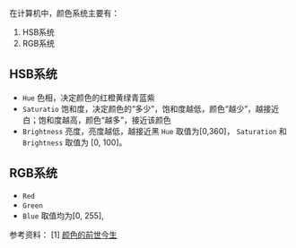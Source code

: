 在计算机中，颜色系统主要有：
1. HSB系统
2. RGB系统

## HSB系统
- `Hue` 色相，决定颜色的红橙黄绿青蓝紫
- `Saturatio` 饱和度，决定颜色的“多少”，饱和度越低，颜色“越少”，越接近白；饱和度越高，颜色“越多”，接近该颜色
- `Brightness` 亮度，亮度越低，越接近黑
`Hue` 取值为\[0,360]， `Saturation` 和 `Brightness` 取值为 \[0, 100]。


## RGB系统
- `Red`
- `Green`
- `Blue`
取值均为\[0, 255],


参考资料：
\[1] [颜色的前世今生](https://blog.csdn.net/xiaoyafang123/article/details/117282858)


